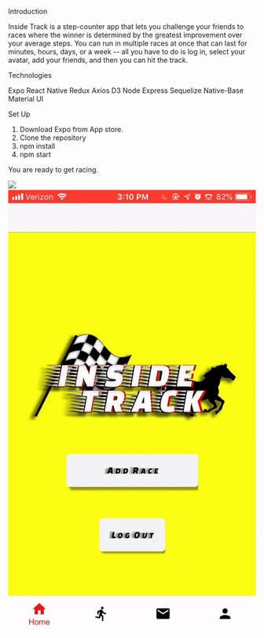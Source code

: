 Introduction

Inside Track is a step-counter app that lets you challenge your friends to races where the winner is determined by the greatest improvement over your average steps. You can run in multiple races at once that can last for minutes, hours, days, or a week -- all you have to do is log in, select your avatar, add your friends, and then you can hit the track.

Technologies

  Expo
  React Native
  Redux
  Axios
  D3
  Node
  Express
  Sequelize
  Native-Base
  Material UI
  
  

Set Up

1. Download Expo from App store.
2. Clone the repository
3. npm install
4. npm start

You are ready to get racing.

![](choosing-avatar.gif)
![](adding-a-race.gif)
